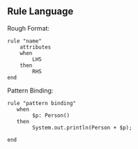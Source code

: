 ## Rule Language ##
Rough Format: 

```
rule "name"
    attributes
    when
        LHS
    then
        RHS
end
```

Pattern Binding: 

```
rule "pattern binding" 
   when
        $p: Person()
   then 
        System.out.println(Person + $p);
        
end
```
